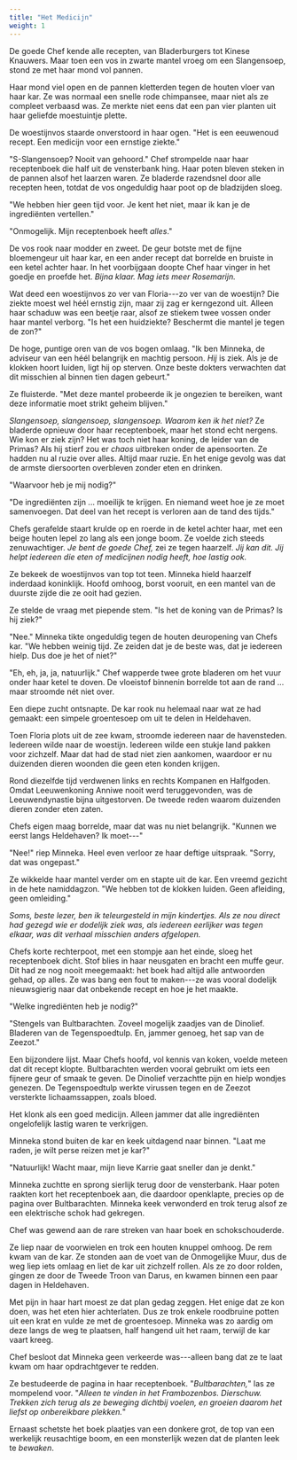 ```yaml
---
title: "Het Medicijn"
weight: 1
---
```


De goede Chef kende alle recepten, van Bladerburgers tot Kinese Knauwers. Maar toen een vos in zwarte mantel vroeg om een Slangensoep, stond ze met haar mond vol pannen. 

Haar mond viel open en de pannen kletterden tegen de houten vloer van haar kar. Ze was normaal een snelle rode chimpansee, maar niet als ze compleet verbaasd was. Ze merkte niet eens dat een pan vier planten uit haar geliefde moestuintje plette.

De woestijnvos staarde onverstoord in haar ogen. "Het is een eeuwenoud recept. Een medicijn voor een ernstige ziekte."

"S-Slangensoep? Nooit van gehoord." Chef strompelde naar haar receptenboek die half uit de vensterbank hing. Haar poten bleven steken in de pannen alsof het laarzen waren. Ze bladerde razendsnel door alle recepten heen, totdat de vos ongeduldig haar poot op de bladzijden sloeg.

"We hebben hier geen tijd voor. Je kent het niet, maar ik kan je de ingrediënten vertellen."

"Onmogelijk. Mijn receptenboek heeft _alles_."

De vos rook naar modder en zweet. De geur botste met de fijne bloemengeur uit haar kar, en een ander recept dat borrelde en bruiste in een ketel achter haar. In het voorbijgaan doopte Chef haar vinger in het goedje en proefde het. _Bijna klaar. Mag iets meer Rosemarijn._

Wat deed een woestijnvos zo ver van Floria---zo ver van de woestijn? Die ziekte moest wel héél ernstig zijn, maar zij zag er kerngezond uit. Alleen haar schaduw was een beetje raar, alsof ze stiekem twee vossen onder haar mantel verborg. "Is het een huidziekte? Beschermt die mantel je tegen de zon?"

De hoge, puntige oren van de vos bogen omlaag. "Ik ben Minneka, de adviseur van een héél belangrijk en machtig persoon. _Hij_ is ziek. Als je de klokken hoort luiden, ligt hij op sterven. Onze beste dokters verwachten dat dit misschien al binnen tien dagen gebeurt."

Ze fluisterde. "Met deze mantel probeerde ik je ongezien te bereiken, want deze informatie moet strikt geheim blijven."

_Slangensoep, slangensoep, slangensoep. Waarom ken ik het niet?_ Ze bladerde opnieuw door haar receptenboek, maar het stond echt nergens. Wie kon er ziek zijn? Het was toch niet haar koning, de leider van de Primas? Als hij stierf zou er _chaos_ uitbreken onder de apensoorten. Ze hadden nu al ruzie over alles. Altijd maar ruzie. En het enige gevolg was dat de armste diersoorten overbleven zonder eten en drinken.

"Waarvoor heb je mij nodig?"

"De ingrediënten zijn ... moeilijk te krijgen. En niemand weet hoe je ze moet samenvoegen. Dat deel van het recept is verloren aan de tand des tijds."

Chefs gerafelde staart krulde op en roerde in de ketel achter haar, met een beige houten lepel zo lang als een jonge boom. Ze voelde zich steeds zenuwachtiger. _Je bent de goede Chef,_ zei ze tegen haarzelf. _Jij kan dit. Jij helpt iedereen die eten of medicijnen nodig heeft, hoe lastig ook._

Ze bekeek de woestijnvos van top tot teen. Minneka hield haarzelf inderdaad koninklijk. Hoofd omhoog, borst vooruit, en een mantel van de duurste zijde die ze ooit had gezien.

Ze stelde de vraag met piepende stem. "Is het de koning van de Primas? Is hij ziek?"

"Nee." Minneka tikte ongeduldig tegen de houten deuropening van Chefs kar. "We hebben weinig tijd. Ze zeiden dat je de beste was, dat je iedereen hielp. Dus doe je het of niet?"

"Eh, eh, ja, ja, natuurlijk." Chef wapperde twee grote bladeren om het vuur onder haar ketel te doven. De vloeistof binnenin borrelde tot aan de rand ... maar stroomde nét niet over. 

Een diepe zucht ontsnapte. De kar rook nu helemaal naar wat ze had gemaakt: een simpele groentesoep om uit te delen in Heldehaven. 

Toen Floria plots uit de zee kwam, stroomde iedereen naar de havensteden. Iedereen wilde naar de woestijn. Iedereen wilde een stukje land pakken voor zichzelf. Maar dat had de stad niet zien aankomen, waardoor er nu duizenden dieren woonden die geen eten konden krijgen.

Rond diezelfde tijd verdwenen links en rechts Kompanen en Halfgoden. Omdat Leeuwenkoning Anniwe nooit werd teruggevonden, was de Leeuwendynastie bijna uitgestorven. De tweede reden waarom duizenden dieren zonder eten zaten.

Chefs eigen maag borrelde, maar dat was nu niet belangrijk. "Kunnen we eerst langs Heldehaven? Ik moet---"

"Nee!" riep Minneka. Heel even verloor ze haar deftige uitspraak. "Sorry, dat was ongepast." 

Ze wikkelde haar mantel verder om en stapte uit de kar. Een vreemd gezicht in de hete namiddagzon. "We hebben tot de klokken luiden. Geen afleiding, geen omleiding."

_Soms, beste lezer, ben ik teleurgesteld in mijn kindertjes. Als ze nou direct had gezegd wie er dodelijk ziek was, als iedereen eerlijker was tegen elkaar, was dit verhaal misschien anders afgelopen._

Chefs korte rechterpoot, met een stompje aan het einde, sloeg het receptenboek dicht. Stof blies in haar neusgaten en bracht een muffe geur. Dit had ze nog nooit meegemaakt: het boek had altijd alle antwoorden gehad, op alles. Ze was bang een fout te maken---ze was vooral dodelijk nieuwsgierig naar dat onbekende recept en hoe je het maakte.

"Welke ingrediënten heb je nodig?"

"Stengels van Bultbarachten. Zoveel mogelijk zaadjes van de Dinolief. Bladeren van de Tegenspoedtulp. En, jammer genoeg, het sap van de Zeezot."

Een bijzondere lijst. Maar Chefs hoofd, vol kennis van koken, voelde meteen dat dit recept klopte. Bultbarachten werden vooral gebruikt om iets een fijnere geur of smaak te geven. De Dinolief verzachtte pijn en hielp wondjes genezen. De Tegenspoedtulp werkte virussen tegen en de Zeezot versterkte lichaamssappen, zoals bloed.

Het klonk als een goed medicijn. Alleen jammer dat alle ingrediënten ongelofelijk lastig waren te verkrijgen.

Minneka stond buiten de kar en keek uitdagend naar binnen. "Laat me raden, je wilt perse reizen met je kar?"

"Natuurlijk! Wacht maar, mijn lieve Karrie gaat sneller dan je denkt." 

Minneka zuchtte en sprong sierlijk terug door de vensterbank. Haar poten raakten kort het receptenboek aan, die daardoor openklapte, precies op de pagina over Bultbarachten. Minneka keek verwonderd en trok terug alsof ze een elektrische schok had gekregen. 

Chef was gewend aan de rare streken van haar boek en schokschouderde.

Ze liep naar de voorwielen en trok een houten knuppel omhoog. De rem kwam van de kar. Ze stonden aan de voet van de Onmogelijke Muur, dus de weg liep iets omlaag en liet de kar uit zichzelf rollen. Als ze zo door rolden, gingen ze door de Tweede Troon van Darus, en kwamen binnen een paar dagen in Heldehaven.

Met pijn in haar hart moest ze dat plan gedag zeggen. Het enige dat ze kon doen, was het eten hier achterlaten. Dus ze trok enkele roodbruine potten uit een krat en vulde ze met de groentesoep. Minneka was zo aardig om deze langs de weg te plaatsen, half hangend uit het raam, terwijl de kar vaart kreeg. 

Chef besloot dat Minneka geen verkeerde was---alleen bang dat ze te laat kwam om haar opdrachtgever te redden.

Ze bestudeerde de pagina in haar receptenboek. "_Bultbarachten,_" las ze mompelend voor. "_Alleen te vinden in het Frambozenbos. Dierschuw. Trekken zich terug als ze beweging dichtbij voelen, en groeien daarom het liefst op onbereikbare plekken._"

Ernaast schetste het boek plaatjes van een donkere grot, de top van een werkelijk reusachtige boom, en een monsterlijk wezen dat de planten leek te _bewaken_.